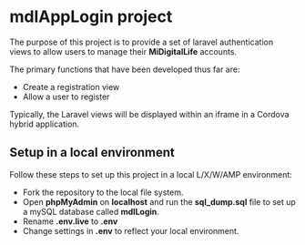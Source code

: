 # mdlAppLogin project

The purpose of this project is to provide a set of laravel authentication views to allow users to manage their **MiDigitalLife** accounts.

The primary functions that have been developed thus far are:
 - Create a registration view
 - Allow a user to register

Typically, the Laravel views will be displayed within an iframe in a Cordova hybrid application.

## Setup in a local environment
Follow these steps to set up this project in a local L/X/W/AMP environment:
 - Fork the repository to the local file system.
 - Open **phpMyAdmin** on **localhost** and run the **sql_dump.sql** file to set up a mySQL database called **mdlLogin**.
 - Rename **.env.live** to **.env**
 - Change settings in **.env** to reflect your local environment.
 

